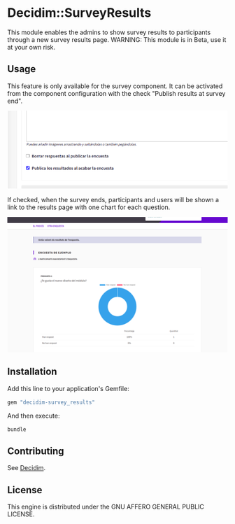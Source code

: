 # Decidim::SurveyResults

This module enables the admins to show survey results to participants through a new survey results page.
WARNING: This module is in Beta, use it at your own risk.

## Usage

This feature is only available for the survey component. It can be activated from the component configuration with the check "Publish results at survey end".

![Component settings](screenshots/settings.png)

If checked, when the survey ends, participants and users will be shown a link to the results page with one chart for each question.

![Public view](screenshots/public_view.png)

## Installation

Add this line to your application's Gemfile:

```ruby
gem "decidim-survey_results"
```

And then execute:

```bash
bundle
```

## Contributing

See [Decidim](https://github.com/decidim/decidim).

## License

This engine is distributed under the GNU AFFERO GENERAL PUBLIC LICENSE.
